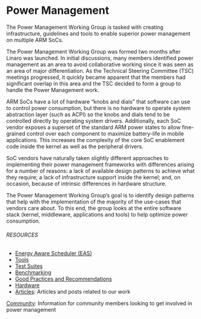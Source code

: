 # Power Management

The Power Management Working Group is tasked with creating infrastructure, guidelines and tools to enable superior power management on multiple ARM SoCs.

The Power Management Working Group was formed two months after Linaro was launched. In initial discussions, many members identified power management as an area to avoid collaborative working since it was seen as an area of major differentiation. As the Technical Steering Committee (TSC) meetings progressed, it quickly became apparent that the members had significant overlap in this area and the TSC decided to form a group to handle the Power Management work.

ARM SoCs have a lot of hardware “knobs and dials” that software can use to control power consumption, but there is no hardware to operate system abstraction layer (such as ACPI) so the knobs and dials tend to be controlled directly by operating system drivers. Additionally, each SoC vendor exposes a superset of the standard ARM power states to allow fine-grained control over each component to maximize battery-life in mobile applications. This increases the complexity of the core SoC enablement code inside the kernel as well as the peripheral drivers.

SoC vendors have naturally taken slightly different approaches to implementing their power management frameworks with differences arising for a number of reasons: a lack of available design patterns to achieve what they require; a lack of infrastructure support inside the kernel; and, on occasion, because of intrinsic differences in hardware structure.

The Power Management Working Group’s goal is to identify design patterns that help with the implementation of the majority of the use-cases that vendors care about. To this end, the group looks at the entire software stack (kernel, middleware, applications and tools) to help optimize power consumption. 

###### RESOURCES

- [Energy Aware Scheduler (EAS)](https://wiki.linaro.org/WorkingGroups/PowerManagement/Resources/EAS)
- [Tools](https://wiki.linaro.org/WorkingGroups/PowerManagement/Resources/Tools)
- [Test Suites](https://wiki.linaro.org/WorkingGroups/PowerManagement/Resources/TestSuite)
- [Benchmarking](https://wiki.linaro.org/WorkingGroups/PowerManagement/Resources/Benchmarking)
- [Good Practices and Recommendations](https://wiki.linaro.org/WorkingGroups/PowerManagement/Resources/DesignRecommendations)
- [Hardware](https://wiki.linaro.org/WorkingGroups/PowerManagement/Resources/Hardware)
- [Articles](https://wiki.linaro.org/WorkingGroups/PowerManagement/Resources/Articles): Articles and posts related to our work

[Community](https://wiki.linaro.org/WorkingGroups/PowerManagement/Resources/Community): Information for community members looking to get involved in power management
